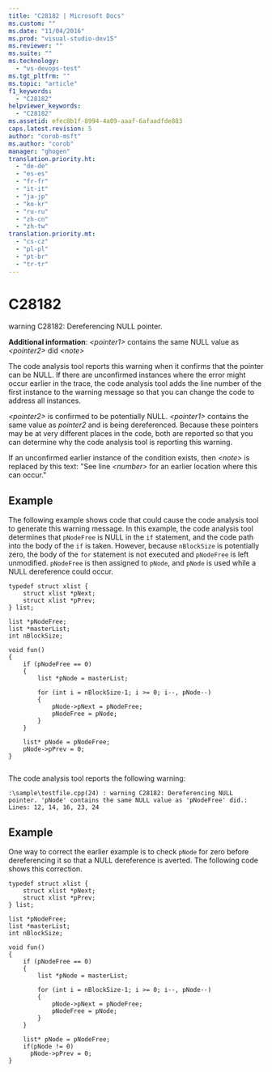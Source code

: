 ```yaml
---
title: "C28182 | Microsoft Docs"
ms.custom: ""
ms.date: "11/04/2016"
ms.prod: "visual-studio-dev15"
ms.reviewer: ""
ms.suite: ""
ms.technology: 
  - "vs-devops-test"
ms.tgt_pltfrm: ""
ms.topic: "article"
f1_keywords: 
  - "C28182"
helpviewer_keywords: 
  - "C28182"
ms.assetid: efec8b1f-8994-4a09-aaaf-6afaadfde883
caps.latest.revision: 5
author: "corob-msft"
ms.author: "corob"
manager: "ghogen"
translation.priority.ht: 
  - "de-de"
  - "es-es"
  - "fr-fr"
  - "it-it"
  - "ja-jp"
  - "ko-kr"
  - "ru-ru"
  - "zh-cn"
  - "zh-tw"
translation.priority.mt: 
  - "cs-cz"
  - "pl-pl"
  - "pt-br"
  - "tr-tr"
---
```

# C28182
warning C28182: Dereferencing NULL pointer.  
  
 **Additional information**: *\<pointer1>* contains the same NULL value as *\<pointer2>* did *\<note>*  
  
 The code analysis tool reports this warning when it confirms that the pointer can be NULL. If there are unconfirmed instances where the error might occur earlier in the trace, the code analysis tool adds the line number of the first instance to the warning message so that you can change the code to address all instances.  
  
 *\<pointer2>* is confirmed to be potentially NULL. *\<pointer1>* contains the same value as *pointer2* and is being dereferenced. Because these pointers may be at very different places in the code, both are reported so that you can determine why the code analysis tool is reporting this warning.  
  
 If an unconfirmed earlier instance of the condition exists, then *\<note>* is  replaced by this text: "See line *\<number>* for an earlier location where this can occur."  
  
## Example  
 The following example shows code that could cause the code analysis tool to generate this warning message. In this example, the code analysis tool determines that `pNodeFree` is NULL in the `if` statement, and the code path into the body of the `if` is taken. However, because `nBlockSize` is potentially zero, the body of the `for` statement is not executed and `pNodeFree` is left unmodified. `pNodeFree` is then assigned to `pNode`, and `pNode` is used while a NULL dereference could occur.  
  
```  
typedef struct xlist {  
    struct xlist *pNext;  
    struct xlist *pPrev;  
} list;  
  
list *pNodeFree;  
list *masterList;  
int nBlockSize;  
  
void fun()  
{  
    if (pNodeFree == 0)  
    {  
        list *pNode = masterList;  
  
        for (int i = nBlockSize-1; i >= 0; i--, pNode--)  
        {  
            pNode->pNext = pNodeFree;  
            pNodeFree = pNode;  
        }  
    }  
  
    list* pNode = pNodeFree;  
    pNode->pPrev = 0;  
}  
  
```  
  
 The code analysis tool reports the following warning:  
  
```  
:\sample\testfile.cpp(24) : warning C28182: Dereferencing NULL pointer. 'pNode' contains the same NULL value as 'pNodeFree' did.: Lines: 12, 14, 16, 23, 24  
```  
  
## Example  
 One way to correct the earlier example is to check `pNode` for zero before dereferencing it so that a NULL dereference is averted. The following code shows this correction.  
  
```  
typedef struct xlist {  
    struct xlist *pNext;  
    struct xlist *pPrev;  
} list;  
  
list *pNodeFree;  
list *masterList;  
int nBlockSize;  
  
void fun()  
{  
    if (pNodeFree == 0)  
    {  
        list *pNode = masterList;  
  
        for (int i = nBlockSize-1; i >= 0; i--, pNode--)  
        {  
            pNode->pNext = pNodeFree;  
            pNodeFree = pNode;  
        }  
    }  
  
    list* pNode = pNodeFree;  
    if(pNode != 0)  
      pNode->pPrev = 0;  
}  
  
```